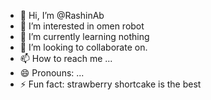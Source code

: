 - 👋 Hi, I’m @RashinAb
- 👀 I’m interested in omen robot
- 🌱 I’m currently learning nothing
- 💞️ I’m looking to collaborate on.
- 📫 How to reach me ...
- 😄 Pronouns: ...
- ⚡ Fun fact: strawberry shortcake is the best

<!---
RashinAb/RashinAb is a ✨ special ✨ repository because its `README.md` (this file) appears on your GitHub profile.
You can click the Preview link to take a look at your changes.
--->
